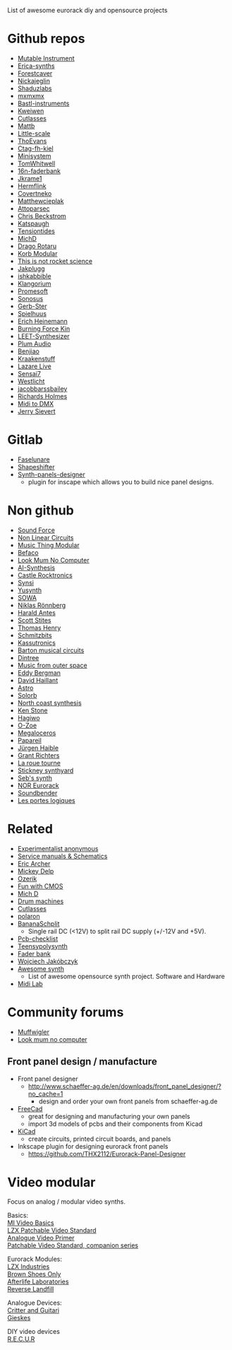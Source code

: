 List of awesome eurorack diy and opensource projects

# Github repos
 * [Mutable Instrument](https://github.com/pichenettes/eurorack)
 * [Erica-synths](https://github.com/erica-synths/diy-eurorack)
 * [Forestcaver](https://github.com/forestcaver/Analog-Voice)
 * [Nickajeglin](https://github.com/nickajeglin/Eurorack-pcbs)
 * [Shaduzlabs](https://github.com/shaduzlabs/synapse)
 * [mxmxmx](https://github.com/mxmxmx)
 * [Bastl-instruments](https://github.com/bastl-instruments)
 * [Kweiwen](https://github.com/kweiwen)
 * [Cutlasses](https://github.com/cutlasses)
 * [Mattb](https://github.com/mattb)
 * [Little-scale](https://github.com/little-scale/eurorack)
 * [ThoEvans](https://github.com/ThoEvans/Eurorack)
 * [Ctag-fh-kiel](https://github.com/ctag-fh-kiel)
 * [Minisystem](https://github.com/minisystem/Eurorack)
 * [TomWhitwell](https://github.com/TomWhitwell)
 * [16n-faderbank](https://github.com/16n-faderbank)
 * [Jkrame1](https://github.com/jkrame1)
 * [Hermflink](https://github.com/hermflink)
 * [Covertneko](https://github.com/covertneko)
 * [Matthewcieplak](https://github.com/matthewcieplak)
 * [Attoparsec](https://github.com/attoparsec)
 * [Chris Beckstrom](https://github.com/chrisbeckstrom/diy_modular_synthesizer)
 * [Katspaugh](https://github.com/katspaugh/arduino-modular-synth)
 * [Tensiontides](https://github.com/tensiontides/eurorack_arduino)
 * [MichD](https://github.com/michd/modular-synth)
 * [Drago Rotaru](https://github.com/DragosRotaru/SynthFromScratch)
 * [Korb Modular](https://github.com/Korb-Modular)
 * [This is not rocket science](https://github.com/ThisIsNotRocketScience/Eurorack-Modules)
 * [Jakplugg](https://github.com/jakplugg)
 * [ishkabbible](https://github.com/ishkabbible)
 * [Klangorium](https://github.com/hexagon5un/klangorium)
 * [Promesoft](https://github.com/promesoft)
 * [Sonosus](https://github.com/Sonosus)
 * [Gerb-Ster](https://github.com/gerb-ster)
 * [Spielhuus](https://github.com/spielhuus/elektrophon)
 * [Erich Heinemann](https://github.com/ErichHeinemann)
 * [Burning Force Kin](https://github.com/BurningForceKin/ModularSynthStuff)
 * [LEET-Synthesizer](https://github.com/vonkonow/LEET-Synthesizer)
 * [Plum Audio](https://github.com/Shayshez)
 * [Benjiao](https://github.com/benjiao)
 * [Kraakenstuff](https://github.com/kraakenstuff)
 * [Lazare Live](https://github.com/LazareLive/AnalogDrumMachine)
 * [Sensai7](https://github.com/sensai7/OpenEuroBoard)
 * [Westlicht](https://github.com/westlicht/performer-hardware)
 * [jacobbarssbailey](https://github.com/jacobbarssbailey/vco3340)
 * [Richards Holmes](https://github.com/holmesrichards/Directory)
 * [Midi to DMX](https://github.com/matthova/arduino_midi_to_dmx)
 * [Jerry Sievert](https://github.com/JerrySievert/EurorackClock)


# Gitlab
 * [Faselunare](https://gitlab.com/Faselunare)
 * [Shapeshifter](https://gitlab.com/Faselunare/shapeshifter)
 * [Synth-panels-designer](https://gitlab.com/Faselunare/synth-panels-designer/-/tree/master)
     * plugin for inscape which allows you to build nice panel designs.
# Non github
 * [Sound Force](https://sound-force.nl/?s=diy)
 * [Non Linear Circuits](https://www.nonlinearcircuits.com/modules)
 * [Music Thing Modular](https://www.musicthing.co.uk/)
 * [Befaco](https://www.befaco.org/)
 * [Look Mum No Computer](https://www.lookmumnocomputer.com/projects#null)
 * [AI-Synthesis](https://aisynthesis.com/)
 * [Castle Rocktronics](http://castlerocktronics.com/modular.html)
 * [Synsi](https://syinsi.com/projects/)
 * [Yusynth](http://www.yusynth.net/modular) 
 * [SOWA](https://sowa.synth.net/modular/index.html)
 * [Niklas Rönnberg](http://familjenronnberg.se/~niklas/diy.php)
 * [Harald Antes](https://www.haraldswerk.de/index.html)
 * [Scott Stites](https://www.birthofasynth.com/Scott_Stites/SLS_main.html)
 * [Thomas Henry](https://www.birthofasynth.com/Thomas_Henry/TH_main.html)
 * [Schmitzbits](https://www.schmitzbits.de/index.html)
 * [Kassutronics](https://kassu2000.blogspot.com/p/modules.html)
 * [Barton musical circuits](http://www.bartonmusicalcircuits.com/synthstuff.html)
 * [Dintree](http://dintree.com/)
 * [Music from outer space](http://musicfromouterspace.com/)
 * [Eddy Bergman](https://www.eddybergman.com/)
 * [David Haillant](https://www.davidhaillant.com/category/electronic-projects/)
 * [Astro](https://sfcs.neocities.org/modules.html)
 * [Solorb](http://www.solorb.com/elect/musiccirc/)
 * [North coast synthesis](https://northcoastsynthesis.com/synth-diy-projects/)
 * [Ken Stone](http://www.synthpanel.com/)
 * [Hagiwo](https://note.com/solder_state)
 * [O-Zoe](http://www.ozoe.fr/articles.php?lng=fr&pg=275&mnuid=316&tconfig=0)
 * [Megaloceros](https://www.infinitesimal.eu/synth/categorie6/modules)
 * [Papareil](http://m.bareille.free.fr/synth.htm)
 * [Jürgen Haible](http://jhaible.com/legacy/)
 * [Grant Richters](https://web.archive.org/web/20140810101425/http://www.musicsynthesizer.com/DIY/Grant/grant_richters_synthdiy.htm)
 * [La roue tourne](https://www.la-roue-tourne.fr/index.php/modulaire)
 * [Stickney synthyard](http://www.stickneysynthyards.000space.com/?i=2)
 * [Seb's synth](https://burnit.co.uk/sdiy/)
 * [NOR Eurorack](https://noreurorack.wordpress.com/category/diy/)
 * [Soundbender](https://soundbender36.wordpress.com/)
 * [Les portes logiques](http://www.lesporteslogiques.net/wiki/openatelier/projet/module-eurorack-diy)

# Related
 * [Experimentalist anonymous](http://experimentalistsanonymous.com/diy/index.php?dir=Schematics)
 * [Service manuals & Schematics](http://www.synfo.nl/pages/servicemanuals.html#sm)
 * [Eric Archer](http://www.ericarcher.net/page/2/)
 * [Mickey Delp](http://www.mickeydelp.com)
 * [Ozerik](https://www.instructables.com/member/ozerik/)
 * [Fun with CMOS](https://www.milkcrate.com.au/_other/sea-moss/)
 * [Mich D](https://michd.me/creations/)
 * [Drum machines](https://www.drummachines.de/beatboxer/)
 * [Cutlasses](http://www.cutlasses.co.uk/diy-devices/)
 * [polaron](https://github.com/zueblin/Polaron)
 * [BananaSchplit](https://github.com/pms67/BananaSchplit)
   * Single rail DC (<12V) to split rail DC supply (+/-12V and +5V).
 * [Pcb-checklist](https://github.com/azonenberg/pcb-checklist)
 * [Teensypolysynth](https://github.com/otem/teensypolysynth)
 * [Fader bank](https://github.com/16n-faderbank/16n)
 * [Wojciech Jakóbczyk](https://github.com/wjakobczyk) 
 * [Awesome synth](https://github.com/psykon/awesome-synth)
   * List of awesome opensource synth project. Software and Hardware
 * [Midi Lab](https://github.com/midilab)

 # Community forums
  * [Muffwigler](https://www.muffwiggler.com/forum/index.php)
  * [Look mum no computer](https://lookmumnocomputer.discourse.group/)

## Front panel design / manufacture
* Front panel designer
  * http://www.schaeffer-ag.de/en/downloads/front_panel_designer/?no_cache=1
    * design and order your own front panels from schaeffer-ag.de
* [FreeCad](https://github.com/FreeCAD/FreeCAD) 
  * great for designing and manufacturing your own panels
  * import 3d models of pcbs and their components from Kicad
* [KiCad](https://github.com/KiCad/kicad-source-mirror)
  * create circuits, printed circuit boards, and panels
* Inkscape plugin for designing eurorack front panels
  * https://github.com/THX2112/Eurorack-Panel-Designer
 
 
# Video modular
Focus on analog / modular video synths.

Basics:  
[MI Video Basics](https://github.com/thomasvanta/awesome-modular-video.git)  
[LZX Patchable Video Standard](https://community.lzxindustries.net/t/the-lzx-patchable-video-standard/842)  
[Analogue Video Primer](https://www.youtube.com/watch?v=kpeRcRG7xFs&t=112s)  
[Patchable Video Standard, companion series](https://community.lzxindustries.net/t/the-lzx-patchable-video-standard-companion-series/897)  


Eurorack Modules:  
[LZX Industries](https://lzxindustries.net)  
[Brown Shoes Only](https://www.brownshoesonly.com)  
[Afterlife Laboratories](https://www.afterlifelaboratories.com)  
[Reverse Landfill](https://www.reverselandfill.org)  

Analogue Devices:  
[Critter and Guitari](https://www.critterandguitari.com/etc)  
[Gieskes](https://www.gieskes.nl)

DIY video devices  
[R.E.C.U.R](https://github.com/langolierz/r_e_c_u_r)  
